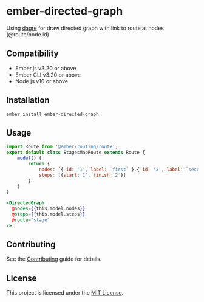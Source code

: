 ember-directed-graph
==============================================================================

Using [dagre](https://github.com/dagrejs) for draw directed graph with link to route at nodes (@route/node.id)


Compatibility
------------------------------------------------------------------------------

* Ember.js v3.20 or above
* Ember CLI v3.20 or above
* Node.js v10 or above


Installation
------------------------------------------------------------------------------

```
ember install ember-directed-graph
```


Usage
------------------------------------------------------------------------------

```js
import Route from '@ember/routing/route';
export default class StagesMapRoute extends Route {
    model() {
        return {
            nodes: [{ id: '1', label: `first` },{ id: '2', label: `second` }],
            steps: [{start:'1', finish:'2'}]
        }
    }
}
```
```hbs
<DirectedGraph
  @nodes={{this.model.nodes}}
  @steps={{this.model.steps}}
  @route="stage"
/>
```


Contributing
------------------------------------------------------------------------------

See the [Contributing](CONTRIBUTING.md) guide for details.


License
------------------------------------------------------------------------------

This project is licensed under the [MIT License](LICENSE.md).
